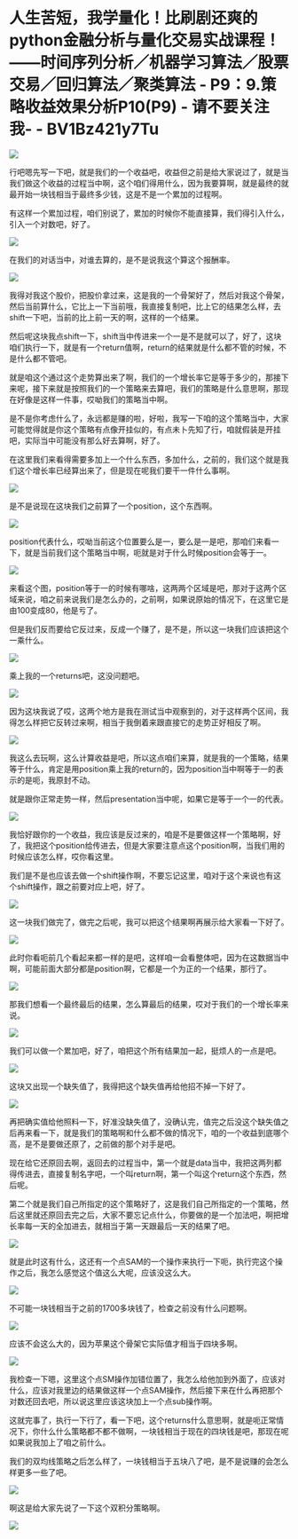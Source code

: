 # 人生苦短，我学量化！比刷剧还爽的python金融分析与量化交易实战课程！——时间序列分析／机器学习算法／股票交易／回归算法／聚类算法 - P9：9.策略收益效果分析P10(P9) - 请不要关注我- - BV1Bz421y7Tu

![](img/54f280952336cba6ab37268b8d2bf03a_0.png)

行吧嗯先写一下吧，就是我们的一个收益吧，收益但之前是给大家说过了，就是当我们做这个收益的过程当中啊，这个咱们得用什么，因为我要算啊，就是最终的就最开始一块钱相当于最终多少钱，这是不是一个累加的过程啊。

有这样一个累加过程，咱们别说了，累加的时候你不能直接算，我们得引入什么，引入一个对数吧，好了。

![](img/54f280952336cba6ab37268b8d2bf03a_2.png)

在我们的对话当中，对谁去算的，是不是说我这个算这个报酬率。

![](img/54f280952336cba6ab37268b8d2bf03a_4.png)

我得对我这个股价，把股价拿过来，这是我的一个骨架好了，然后对我这个骨架，然后当前算什么，它比上一下当前哦，我直接复制吧，比上它的结果怎么样，去shift一下吧，当前的比上前一天的啊，这样的一个结果。

然后呢这块我点shift一下，shift当中传进来一个一是不是就可以了，好了，这块咱们执行一下，就是有一个return值啊，return的结果就是什么都不管的时候，不是什么都不管吧。

就是咱这个通过这个走势算出来了啊，我们的一个增长率它是等于多少的，那接下来呢，接下来就是按照我们的一个策略来去算吧，我们的策略是什么意思啊，那现在好像是这样一件事，哎呦我们的策略当中啊。

是不是你考虑什么了，永远都是赚的啦，好啦，我写一下咱的这个策略当中，大家可能觉得就是你这个策略有点像开挂似的，有点未卜先知了行，咱就假装是开挂吧，实际当中可能没有那么好去算啊，好了。

在这里我们来看得需要多加上一个什么东西，多加什么，之前的，我们这个就是我们这个增长率已经算出来了，但是现在呢我们要干一件什么事啊。



![](img/54f280952336cba6ab37268b8d2bf03a_6.png)

是不是说现在这块我们之前算了一个position，这个东西啊。

![](img/54f280952336cba6ab37268b8d2bf03a_8.png)

position代表什么，哎呦当前这个位置要么是一，要么是一是吧，那咱们来看一下，就是当前我们这个策略当中啊，呃就是对于什么时候position会等于一。



![](img/54f280952336cba6ab37268b8d2bf03a_10.png)

来看这个图，position等于一的时候有哪啥，这两两个区域是吧，那对于这两个区域来说，咱之前来说我们是怎么办的，之前啊，如果说原始的情况下，在这里它是由100变成80，他是亏了。

但是我们反而要给它反过来，反成一个赚了，是不是，所以这一块我们应该把这个一乘什么。

![](img/54f280952336cba6ab37268b8d2bf03a_12.png)

乘上我的一个returns吧，这没问题吧。

![](img/54f280952336cba6ab37268b8d2bf03a_14.png)

因为这块我说了哎，这两个地方是我在测试当中观察到的，对于这样两个区间，我得怎么样把它反转过来啊，相当于我倒着来跟直接它的走势正好相反了啊。



![](img/54f280952336cba6ab37268b8d2bf03a_16.png)

我这么去玩啊，这么计算收益是吧，所以这点咱们来算，就是我的一个策略，结果等于什么，肯定是用position乘上我的return的，因为position当中啊等于一的表示的是呃，我原封不动。

就是跟你正常走势一样，然后presentation当中呢，如果它是等于一个一的代表。

![](img/54f280952336cba6ab37268b8d2bf03a_18.png)

我恰好跟你的一个收益，我应该是反过来的，咱是不是要做这样一个策略啊，好了，我把这个position给传进去，但是大家要注意点这个position啊，当我们用的时候应该怎么样，哎你看这里。

我们是不是也应该去做一个shift操作啊，不要忘记这里，咱对于这个来说也有这个shift操作，跟之前要对应上吧，好了。



![](img/54f280952336cba6ab37268b8d2bf03a_20.png)

这一块我们做完了，做完之后呢，我可以把这个结果啊再展示给大家看一下好了。

![](img/54f280952336cba6ab37268b8d2bf03a_22.png)

此时你看呃前几个看起来都一样的是吧，这样咱一会看整体吧，因为在这数据当中啊，可能前面大部分都是position啊，它都是一个为正的一个结果，那行了。



![](img/54f280952336cba6ab37268b8d2bf03a_24.png)

那我们想看一个最终最后的结果，怎么算最后的结果，哎对于我们的一个增长率来说。

![](img/54f280952336cba6ab37268b8d2bf03a_26.png)

我们可以做一个累加吧，好了，咱把这个所有结果加一起，挺烦人的一点是吧。

![](img/54f280952336cba6ab37268b8d2bf03a_28.png)

这块又出现一个缺失值了，我得把这个缺失值再给他招不掉一下好了。

![](img/54f280952336cba6ab37268b8d2bf03a_30.png)

再把确实值给他照料一下，好准没缺失值了，没确认完，值完之后没这个缺失值之后再来看一下，就是我们的策略啊和什么都不做的情况下，咱的一个收益到底哪个高，是不是要做还原了，之前做的那个对手是吧。

现在给它还原回去啊，返回去的过程当中，第一个就是data当中，我把这两列都得传进去，直接复制名字吧，一个叫return啊，第一个叫这个return这个东西，然后呢。

第二个就是我们自己所指定的这个策略好了，这是我们自己所指定的一个策略，然后这里就还原回去完之后，大家不要忘记点什么，你要做的是一个加法吧，啊把增长率每一天的全加进去，就相当于第一天跟最后一天的结果了吧。



![](img/54f280952336cba6ab37268b8d2bf03a_32.png)

就是此时这有什么，这还有一个点SAM的一个操作来执行一下呃，执行完这个操作之后，我怎么感觉这个值这么大呢，应该没这么大。



![](img/54f280952336cba6ab37268b8d2bf03a_34.png)

不可能一块钱相当于之前的1700多块钱了，检查之前没有什么问题啊。

![](img/54f280952336cba6ab37268b8d2bf03a_36.png)

应该不会这么大的，因为苹果这个骨架它实际值才相当于四块多啊。

![](img/54f280952336cba6ab37268b8d2bf03a_38.png)

我检查一下嗯，这里这个点SM操作加错位置了，我怎么给他加到外面了，应该对什么，应该对我里边的结果做这样一个点SAM操作，然后接下来在什么再把那个对数还回去吧，所以说这里应该这块加上一个点sub操作啊。

这就完事了，执行一下行了，看一下吧，这个returns什么意思啊，就是呃正常情况下，你什么什么策略都不都不做啊，一块钱相当于现在的四块钱是吧，那现在呢如果说我加上了咱之前什么。

我们的双均线策略之后怎么样了，一块钱相当于五块八了吧，是不是说赚的会怎么样更多一些了吧。

![](img/54f280952336cba6ab37268b8d2bf03a_40.png)

啊这是给大家先说了一下这个双积分策略啊。

![](img/54f280952336cba6ab37268b8d2bf03a_42.png)